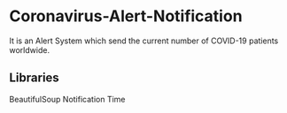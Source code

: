 # Coronavirus-Alert-Notification
It is an Alert System which send the current number of COVID-19 patients worldwide.

## Libraries
BeautifulSoup
Notification
Time
